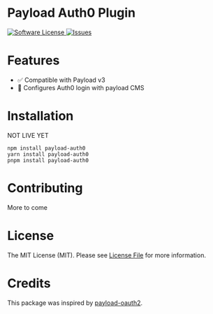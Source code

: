 # Payload Auth0 Plugin

<a href="LICENSE">
  <img src="https://img.shields.io/badge/license-MIT-brightgreen.svg" alt="Software License" />
</a>
<a href="https://github.com/chrisAlwinYS/payload-auth0/issues">
  <img src="https://img.shields.io/github/issues/chrisAlwinYS/payload-auth0.svg" alt="Issues" />
</a>

[//]: # (<a href="https://npmjs.org/package/payload-oauth2">)

[//]: # (  <img src="https://img.shields.io/npm/v/payload-oauth2.svg?style=flat-squar" alt="NPM" />)

[//]: # (</a>)

# Features

- ✅ Compatible with Payload v3
- 🔐 Configures Auth0 login with payload CMS


# Installation

NOT LIVE YET

```
npm install payload-auth0
yarn install payload-auth0
pnpm install payload-auth0
```

# Contributing

  More to come

# License

The MIT License (MIT). Please see [License File](LICENSE) for more information.

# Credits

This package was inspired by [payload-oauth2](https://github.com/wilsonle/payload-oauth2).
